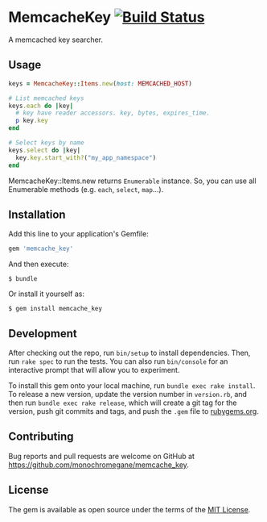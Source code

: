 # MemcacheKey [![Build Status](https://travis-ci.org/monochromegane/memcache_key.svg?branch=master)](https://travis-ci.org/monochromegane/memcache_key)

A memcached key searcher.

## Usage

```ruby
keys = MemcacheKey::Items.new(host: MEMCACHED_HOST)

# List memcached keys
keys.each do |key|
  # key have reader accessors. key, bytes, expires_time.
  p key.key
end

# Select keys by name
keys.select do |key|
  key.key.start_with?("my_app_namespace")
end
```

MemcacheKey::Items.new returns `Enumerable` instance. So, you can use all Enumerable methods (e.g. `each`, `select`, `map`...).

## Installation

Add this line to your application's Gemfile:

```ruby
gem 'memcache_key'
```

And then execute:

    $ bundle

Or install it yourself as:

    $ gem install memcache_key

## Development

After checking out the repo, run `bin/setup` to install dependencies. Then, run `rake spec` to run the tests. You can also run `bin/console` for an interactive prompt that will allow you to experiment.

To install this gem onto your local machine, run `bundle exec rake install`. To release a new version, update the version number in `version.rb`, and then run `bundle exec rake release`, which will create a git tag for the version, push git commits and tags, and push the `.gem` file to [rubygems.org](https://rubygems.org).

## Contributing

Bug reports and pull requests are welcome on GitHub at https://github.com/monochromegane/memcache_key.


## License

The gem is available as open source under the terms of the [MIT License](http://opensource.org/licenses/MIT).

